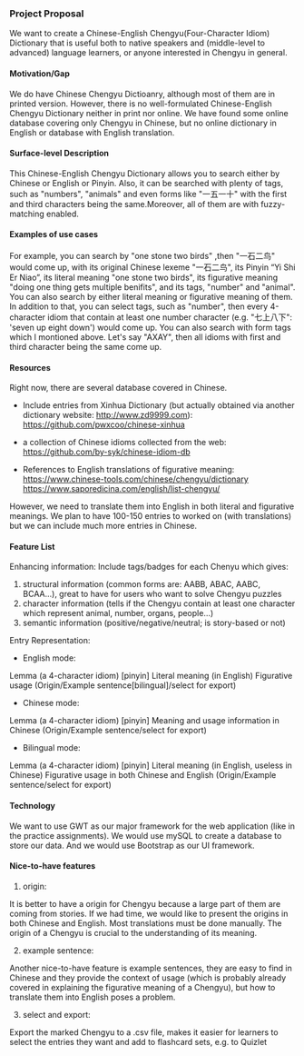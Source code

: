 ### Project Proposal

We want to create a Chinese-English Chengyu(Four-Character Idiom) Dictionary that is useful both to native speakers and (middle-level to advanced) language learners, or anyone interested in Chengyu in general.

#### Motivation/Gap

 We do have Chinese Chengyu Dictioanry, although most of them are in printed version. However, there is no well-formulated Chinese-English Chengyu Dictionary neither in print nor online. We have found some online database covering only Chengyu in Chinese, but no online dictionary in English or database with English translation.

#### Surface-level Description
 This Chinese-English Chengyu Dictionary allows you to search either by Chinese or English or Pinyin. Also, it can be searched with plenty of tags, such as "numbers", "animals" and even forms like "一五一十" with the first and third characters being the same.Moreover, all of them are with fuzzy-matching enabled.

#### Examples of use cases
For example, you can search by "one stone two birds" ,then "一石二鸟" would come up, with its original Chinese lexeme "一石二鸟", its Pinyin “Yi Shi Er Niao”, its literal meaning "one stone two birds", its figurative meaning "doing one thing gets multiple benifits", and its tags, "number" and "animal". You can also search by either literal meaning or figurative meaning of them. In addition to that, you can select tags, such as "number", then every 4-character idiom that contain at least one number character (e.g. "七上八下": 'seven up eight down') would come up. You can also search with form tags which I montioned above. Let's say "AXAY", then all idioms with first and third character being the same come up.

#### Resources
Right now, there are several database covered in Chinese. 

* Include entries from Xinhua Dictionary (but actually obtained via another dictionary website: http://www.zd9999.com): https://github.com/pwxcoo/chinese-xinhua 
* a collection of Chinese idioms collected from the web: https://github.com/by-syk/chinese-idiom-db

* References to English translations of figurative meaning:
https://www.chinese-tools.com/chinese/chengyu/dictionary
https://www.saporedicina.com/english/list-chengyu/

However, we need to translate them into English in both literal and figurative meanings. We plan to have 100-150 entries to worked on (with translations) but we can include much more entries in Chinese.

#### Feature List

Enhancing information:
 Include tags/badges for each Chenyu which gives:
 1.  structural information (common forms are: AABB, ABAC, AABC, BCAA...), great to have for users who want to solve Chengyu puzzles
 2.  character information (tells if the Chengyu contain at least one character which represent animal, number, organs, people...)
 3.  semantic information (positive/negative/neutral; is story-based or not)

Entry Representation:

* English mode:

Lemma (a 4-character idiom) [pinyin]
Literal meaning (in English)
Figurative usage
(Origin/Example sentence[bilingual]/select for export)

* Chinese mode:

Lemma (a 4-character idiom) [pinyin]
Meaning and usage information in Chinese
(Origin/Example sentence/select for export)

* Bilingual mode:

Lemma (a 4-character idiom) [pinyin]
Literal meaning (in English, useless in Chinese)
Figurative usage in both Chinese and English
(Origin/Example sentence/select for export)


#### Technology
We want to use GWT as our major framework for the web application (like in the practice assignments). We would use mySQL to create a database to store our data. And we would use Bootstrap as our UI framework.


#### Nice-to-have features

1. origin:

  It is better to have a origin for Chengyu because a large part of them are coming from stories. If we had time, we would like to present the origins in both Chinese and English. Most translations must be done manually. The origin of a Chengyu is crucial to the understanding of its meaning.

2. example sentence:

  Another nice-to-have feature is example sentences, they are easy to find in Chinese and they provide the context of usage (which is probably already covered in explaining the figurative meaning of a Chengyu), but how to translate them into English poses a problem.

3. select and export:

  Export the marked Chengyu to a .csv file, makes it easier for learners to select the entries they want and add to flashcard sets, e.g. to Quizlet
